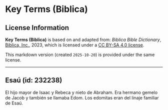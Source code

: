 # Key Terms (Biblica)

## License Information

**Key Terms (Biblica)** is based on and adapted from: _Biblica Bible Dictionary_, [Biblica, Inc.](https://www.biblica.com/), 2023, which is licensed under a [CC BY-SA 4.0 license](https://creativecommons.org/licenses/by-sa/4.0/legalcode.en).

This markdown version (created `2025-10-20`) is provided under the same license.



--------------------------------

## Esaú (id: 232238)

El hijo mayor de Isaac y Rebeca y nieto de Abraham. Era hermano gemelo de Jacob y también se llamaba Edom. Los edomitas eran del linaje familiar de Esaú.


